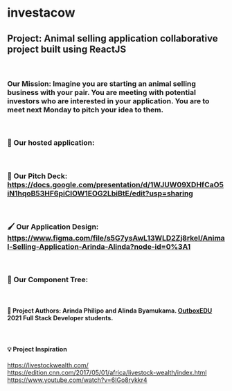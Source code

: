 # investacow
## Project: Animal selling application collaborative project built using ReactJS
<br>

### Our Mission: Imagine you are starting an animal selling business with your pair. You are meeting with potential investors who are interested in your application. You are to meet next Monday to pitch your idea to them.
<br>

### &#128640; Our hosted application:
<br>

### &#128188; Our Pitch Deck: https://docs.google.com/presentation/d/1WJUW09XDHfCaO5iN1hqoB53HF6piClOW1EOG2LbiBtE/edit?usp=sharing
<br>

### &#128396; Our Application Design: https://www.figma.com/file/s5G7ysAwL13WLD2Zj8rkeI/Animal-Selling-Application-Arinda-Alinda?node-id=0%3A1
<br>

### &#127793; Our Component Tree:
<br>

#### &#128075; Project Authors: Arinda Philipo and Alinda Byamukama. <a href="outbox.co.ug/outbox-edu" title="Outbox Link">OutboxEDU</a> 2021 Full Stack Developer students.
<br>

#### &#128161; Project Inspiration
https://livestockwealth.com/
https://edition.cnn.com/2017/05/01/africa/livestock-wealth/index.html
https://www.youtube.com/watch?v=6IGo8rykkr4
